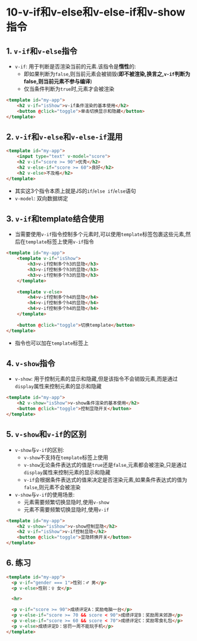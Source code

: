 # 10-v-if和v-else和v-else-if和v-show指令

## 1. `v-if`和`v-else`指令

- `v-if`: 用于判断是否渲染当前的元素.该指令是**惰性**的:
  - 即如果判断为`false`,则当前元素会被销毁(**即不被渲染,换言之,`v-if`判断为false,则当前元素不参与编译**)
  - 仅当条件判断为`true`时,元素才会被渲染

```html
<template id="my-app">
    <h2 v-if="isShow">v-if条件渲染的基本使用</h2>
    <button @click="toggle">单击切换显示和隐藏</button>
</template>
```

## 2. `v-if`和`v-else`和`v-else-if`混用

```html
<template id="my-app">
    <input type="text" v-model="score">
    <h2 v-if="score >= 90">优秀</h2>
    <h2 v-else-if="score >= 60">良好</h2>
    <h2 v-else>不及格</h2>
</template>
```

- 其实这3个指令本质上就是JS的`if`/`else if`/`else`语句
- `v-model`: 双向数据绑定

## 3. `v-if`和template结合使用

- 当需要使用`v-if`指令控制多个元素时,可以使用`template`标签包裹这些元素,然后在`template`标签上使用`v-if`指令

```html
<template id="my-app">
    <template v-if="isShow">
        <h3>v-if控制多个h3的显隐</h3>
        <h3>v-if控制多个h3的显隐</h3>
        <h3>v-if控制多个h3的显隐</h3>
    </template>
    
    <template v-else>
        <h4>v-if控制多个h4的显隐</h4>
        <h4>v-if控制多个h4的显隐</h4>
        <h4>v-if控制多个h4的显隐</h4>
    </template>
    
    <button @click="toggle">切换template</button>
</template>
```

- 指令也可以加在`template`标签上

## 4. `v-show`指令

- `v-show`: 用于控制元素的显示和隐藏,但是该指令不会销毁元素,而是通过`display`属性来控制元素的显示和隐藏

```html
<template id="my-app">
    <h2 v-show="isShow">v-show条件渲染的基本使用</h2>
    <button @click="toggle">控制显隐开关</button>
</template>
```

## 5. `v-show`和`v-if`的区别

- `v-show`与`v-if`的区别:
  - `v-show`不支持在`template`标签上使用
  - `v-show`无论条件表达式的值是`true`还是`false`,元素都会被渲染,只是通过`display`属性来控制元素的显示和隐藏
  - `v-if`会根据条件表达式的值来决定是否渲染元素,如果条件表达式的值为`false`,则元素不会被渲染
- `v-show`与`v-if`的使用场景:
  - 元素需要频繁切换显隐时,使用`v-show`
  - 元素不需要频繁切换显隐时,使用`v-if`

```html
<template id="my-app">
    <h2 v-show="isShow">v-show控制显隐</h2>
    <h2 v-if="isShow">v-if控制显隐</h2>
    <button @click="toggle">显隐转换开关</button>
</template>
```

## 6. 练习

```html
<template id="my-app">
  <p v-if="gender === 1">性别：♂ 男</p>
  <p v-else>性别：♀ 女</p>

  <hr>

  <p v-if="score >= 90">成绩评定A：奖励电脑一台</p>
  <p v-else-if="score >= 70 && score < 90">成绩评定B：奖励周末郊游</p>
  <p v-else-if="score >= 60 && score < 70">成绩评定C：奖励零食礼包</p>
  <p v-else>成绩评定D：惩罚一周不能玩手机</p>
</template>
```